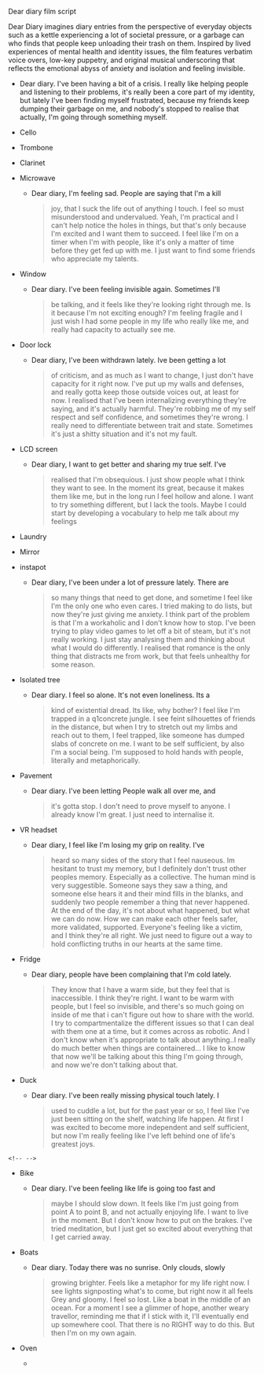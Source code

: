 Dear diary film script

Dear Diary imagines diary entries from the perspective of everyday
objects such as a kettle experiencing a lot of societal pressure, or a
garbage can who finds that people keep unloading their trash on them.
Inspired by lived experiences of mental health and identity issues, the
film features verbatim voice overs, low-key puppetry, and original
musical underscoring that reflects the emotional abyss of anxiety and
isolation and feeling invisible.


- Dear diary. I've been having a bit of a crisis. I really like helping people and listening to their problems, it\'s really been a core part of my identity, but lately I\'ve been finding myself frustrated, because my friends keep dumping their garbage on me, and nobody\'s stopped to realise that actually, I\'m going through something myself.

-   Cello

-   Trombone

-   Clarinet

-   Microwave

    -   Dear diary, I\'m feeling sad. People are saying that I\'m a kill
        > joy, that I suck the life out of anything I touch. I feel so
        > must misunderstood and undervalued. Yeah, I\'m practical and I
        > can\'t help notice the holes in things, but that\'s only
        > because I\'m excited and I want them to succeed. I feel like
        > I\'m on a timer when I\'m with people, like it\'s only a
        > matter of time before they get fed up with me. I just want to
        > find some friends who appreciate my talents.

-   Window

    -   Dear diary. I\'ve been feeling invisible again. Sometimes I\'ll
        > be talking, and it feels like they\'re looking right through
        > me. Is it because I\'m not exciting enough? I\'m feeling
        > fragile and I just wish I had some people in my life who
        > really like me, and really had capacity to actually see me.

-   Door lock

    -   Dear diary, I\'ve been withdrawn lately. Ive been getting a lot
        > of criticism, and as much as I want to change, I just don\'t
        > have capacity for it right now. I\'ve put up my walls and
        > defenses, and really gotta keep those outside voices out, at
        > least for now. I realised that I\'ve been internalizing
        > everything they\'re saying, and it\'s actually harmful.
        > They\'re robbing me of my self respect and self confidence,
        > and sometimes they\'re wrong. I really need to differentiate
        > between trait and state. Sometimes it\'s just a shitty
        > situation and it\'s not my fault.

-   LCD screen

    -   Dear diary, I want to get better and sharing my true self. I\'ve
        > realised that I\'m obsequious. I just show people what I think
        > they want to see. In the moment its great, because it makes
        > them like me, but in the long run I feel hollow and alone. I
        > want to try something different, but I lack the tools. Maybe I
        > could start by developing a vocabulary to help me talk about
        > my feelings

-   Laundry

-   Mirror

-   instapot

    -   Dear diary, I\'ve been under a lot of pressure lately. There are
        > so many things that need to get done, and sometime I feel like
        > I\'m the only one who even cares. I tried making to do lists,
        > but now they\'re just giving me anxiety. I think part of the
        > problem is that I\'m a workaholic and I don\'t know how to
        > stop. I\'ve been trying to play video games to let off a bit
        > of steam, but it\'s not really working. I just stay analysing
        > them and thinking about what I would do differently. I
        > realised that romance is the only thing that distracts me from
        > work, but that feels unhealthy for some reason.

-   Isolated tree

    -   Dear diary. I feel so alone. It\'s not even loneliness. Its a
        > kind of existential dread. Its like, why bother? I feel like
        > I\'m trapped in a q1concrete jungle. I see feint silhouettes
        > of friends in the distance, but when I try to stretch out my
        > limbs and reach out to them, I feel trapped, like someone has
        > dumped slabs of concrete on me. I want to be self sufficient,
        > by also I\'m a social being. I\'m supposed to hold hands with
        > people, literally and metaphorically.

-   Pavement

    -   Dear diary. I\'ve been letting People walk all over me, and
        > it\'s gotta stop. I don\'t need to prove myself to anyone. I
        > already know I\'m great. I just need to internalise it.

-   VR headset

    -   Dear diary, I feel like I\'m losing my grip on reality. I\'ve
        > heard so many sides of the story that I feel nauseous. Im
        > hesitant to trust my memory, but I definitely don\'t trust
        > other peoples memory. Especially as a collective. The human
        > mind is very suggestible. Someone says they saw a thing, and
        > someone else hears it and their mind fills in the blanks, and
        > suddenly two people remember a thing that never happened. At
        > the end of the day, it\'s not about what happened, but what we
        > can do now. How we can make each other feels safer, more
        > validated, supported. Everyone\'s feeling like a victim, and I
        > think they\'re all right. We just need to figure out a way to
        > hold conflicting truths in our hearts at the same time.

-   Fridge

    -   Dear diary, people have been complaining that I\'m cold lately.
        > They know that I have a warm side, but they feel that is
        > inaccessible. I think they\'re right. I want to be warm with
        > people, but I feel so invisible, and there\'s so much going on
        > inside of me that i can\'t figure out how to share with the
        > world. I try to compartmentalize the different issues so that
        > I can deal with them one at a time, but it comes across as
        > robotic. And I don\'t know when it\'s appropriate to talk
        > about anything..I really do much better when things are
        > containered... I like to know that now we\'ll be talking about
        > this thing I\'m going through, and now we\'re don\'t talking
        > about that.

-   Duck

    -   Dear diary. I\'ve been really missing physical touch lately. I
        > used to cuddle a lot, but for the past year or so, I feel like
        > I\'ve just been sitting on the shelf, watching life happen. At
        > first I was excited to become more independent and self
        > sufficient, but now I\'m really feeling like I\'ve left behind
        > one of life\'s greatest joys.

```{=html}
<!-- -->
```
-   Bike

    -   Dear diary. I\'ve been feeling like life is going too fast and
        > maybe I should slow down. It feels like I\'m just going from
        > point A to point B, and not actually enjoying life. I want to
        > live in the moment. But I don\'t know how to put on the
        > brakes. I\'ve tried meditation, but I just get so excited
        > about everything that I get carried away.

-   Boats

    -   Dear diary. Today there was no sunrise. Only clouds, slowly
        > growing brighter. Feels like a metaphor for my life right now.
        > I see lights signposting what\'s to come, but right now it all
        > feels Grey and gloomy. I feel so lost. Like a boat in the
        > middle of an ocean. For a moment I see a glimmer of hope,
        > another weary travellor, reminding me that if I stick with it,
        > I\'ll eventually end up somewhere cool. That there is no RIGHT
        > way to do this. But then I\'m on my own again.

-   Oven

    -   

